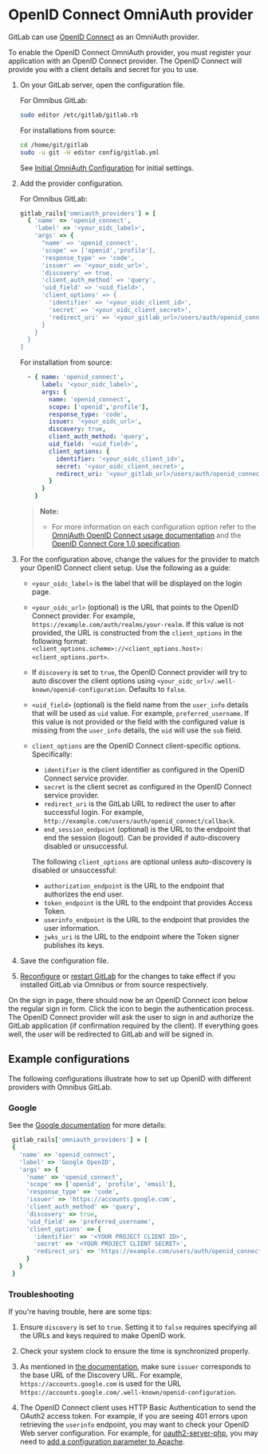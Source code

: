 # OpenID Connect OmniAuth provider

GitLab can use [OpenID Connect](https://openid.net/specs/openid-connect-core-1_0.html) as an OmniAuth provider.

To enable the OpenID Connect OmniAuth provider, you must register your application with an OpenID Connect provider.
The OpenID Connect will provide you with a client details and secret for you to use.

1.  On your GitLab server, open the configuration file.

    For Omnibus GitLab:

    ```sh
    sudo editor /etc/gitlab/gitlab.rb
    ```

    For installations from source:

    ```sh
    cd /home/git/gitlab
    sudo -u git -H editor config/gitlab.yml
    ```

    See [Initial OmniAuth Configuration](../../integration/omniauth.md#initial-omniauth-configuration) for initial settings.

1.  Add the provider configuration.

    For Omnibus GitLab:

    ```ruby
    gitlab_rails['omniauth_providers'] = [
      { 'name' => 'openid_connect',
        'label' => '<your_oidc_label>',
        'args' => {
          "name' => 'openid_connect',
          'scope' => ['openid','profile'],
          'response_type' => 'code',
          'issuer' => '<your_oidc_url>',
          'discovery' => true,
          'client_auth_method' => 'query',
          'uid_field' => '<uid_field>',
          'client_options' => {
            'identifier' => '<your_oidc_client_id>',
            'secret' => '<your_oidc_client_secret>',
            'redirect_uri' => '<your_gitlab_url>/users/auth/openid_connect/callback'
          }
        }
      }
    ]
    ```

    For installation from source:

    ```yaml
      - { name: 'openid_connect',
          label: '<your_oidc_label>',
          args: {
            name: 'openid_connect',
            scope: ['openid','profile'],
            response_type: 'code',
            issuer: '<your_oidc_url>',
            discovery: true,
            client_auth_method: 'query',
            uid_field: '<uid_field>',
            client_options: {
              identifier: '<your_oidc_client_id>',
              secret: '<your_oidc_client_secret>',
              redirect_uri: '<your_gitlab_url>/users/auth/openid_connect/callback'
            }
          }
        }
    ```

    > **Note:**
    >
    > - For more information on each configuration option refer to
        the [OmniAuth OpenID Connect usage documentation](https://github.com/m0n9oose/omniauth_openid_connect#usage) and
        the [OpenID Connect Core 1.0 specification](https://openid.net/specs/openid-connect-core-1_0.html).

1. For the configuration above, change the values for the provider to match your OpenID Connect client setup. Use the following as a guide:
    - `<your_oidc_label>` is the label that will be displayed on the login page.
    - `<your_oidc_url>` (optional) is the URL that points to the OpenID Connect provider. For example, `https://example.com/auth/realms/your-realm`.
      If this value is not provided, the URL is constructed from the `client_options` in the following format: `<client_options.scheme>://<client_options.host>:<client_options.port>`.
    - If `discovery` is set to `true`, the OpenID Connect provider will try to auto discover the client options using `<your_oidc_url>/.well-known/openid-configuration`. Defaults to `false`.
    - `<uid_field>` (optional) is the field name from the `user_info` details that will be used as `uid` value. For example, `preferred_username`.
      If this value is not provided or the field with the configured value is missing from the `user_info` details, the `uid` will use the `sub` field.
    - `client_options` are the OpenID Connect client-specific options. Specifically:

      - `identifier` is the client identifier as configured in the OpenID Connect service provider.
      - `secret` is the client secret as configured in the OpenID Connect service provider.
      - `redirect_uri` is the GitLab URL to redirect the user to after successful login. For example, `http://example.com/users/auth/openid_connect/callback`.
      - `end_session_endpoint` (optional) is the URL to the endpoint that end the session (logout). Can be provided if auto-discovery disabled or unsuccessful.

      The following `client_options` are optional unless auto-discovery is disabled or unsuccessful:

        - `authorization_endpoint` is the URL to the endpoint that authorizes the end user.
        - `token_endpoint` is the URL to the endpoint that provides Access Token.
        - `userinfo_endpoint` is the URL to the endpoint that provides the user information.
        - `jwks_uri` is the URL to the endpoint where the Token signer publishes its keys.

1.  Save the configuration file.
1.  [Reconfigure](../restart_gitlab.md#omnibus-gitlab-reconfigure) or [restart GitLab](../restart_gitlab.md#installations-from-source)
    for the changes to take effect if you installed GitLab via Omnibus or from source respectively.

On the sign in page, there should now be an OpenID Connect icon below the regular sign in form.
Click the icon to begin the authentication process. The OpenID Connect provider will ask the user to
sign in and authorize the GitLab application (if confirmation required by the client). If everything goes well, the user
will be redirected to GitLab and will be signed in.

## Example configurations

The following configurations illustrate how to set up OpenID with
different providers with Omnibus GitLab.

### Google

See the [Google
documentation](https://developers.google.com/identity/protocols/OpenIDConnect)
for more details:

```ruby
 gitlab_rails['omniauth_providers'] = [
 {
   'name' => 'openid_connect',
   'label' => 'Google OpenID',
   'args' => {
     'name' => 'openid_connect',
     'scope' => ['openid', 'profile', 'email'],
     'response_type' => 'code',
     'issuer' => 'https://accounts.google.com',
     'client_auth_method' => 'query',
     'discovery' => true,
     'uid_field' => 'preferred_username',
     'client_options' => {
       'identifier' => '<YOUR PROJECT CLIENT ID>',
       'secret' => '<YOUR PROJECT CLIENT SECRET>',
       'redirect_uri' => 'https://example.com/users/auth/openid_connect/callback',
     }
   }
 }
```

### Troubleshooting

If you're having trouble, here are some tips:

1. Ensure `discovery` is set to `true`. Setting it to `false` requires
   specifying all the URLs and keys required to make OpenID work.

1. Check your system clock to ensure the time is synchronized properly.

1. As mentioned in [the
   documentation](https://github.com/m0n9oose/omniauth_openid_connect),
   make sure `issuer` corresponds to the base URL of the Discovery URL. For
   example, `https://accounts.google.com` is used for the URL
   `https://accounts.google.com/.well-known/openid-configuration`.

1. The OpenID Connect client uses HTTP Basic Authentication to send the
   OAuth2 access token. For example, if you are seeing 401 errors upon
   retrieving the `userinfo` endpoint, you may want to check your OpenID
   Web server configuration. For example, for
   [oauth2-server-php](https://github.com/bshaffer/oauth2-server-php), you
   may need to [add a configuration parameter to
   Apache](https://github.com/bshaffer/oauth2-server-php/issues/926#issuecomment-387502778).
